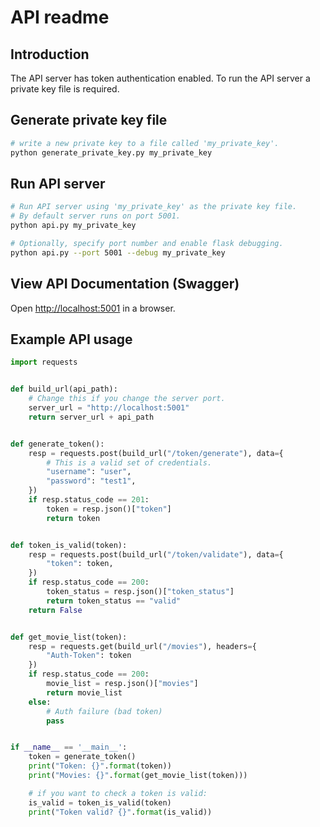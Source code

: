# API readme
## Introduction
The API server has token authentication enabled.
To run the API server a private key file is required.

## Generate private key file
```bash
# write a new private key to a file called 'my_private_key'.
python generate_private_key.py my_private_key
```
## Run API server
```bash
# Run API server using 'my_private_key' as the private key file.
# By default server runs on port 5001.
python api.py my_private_key

# Optionally, specify port number and enable flask debugging.
python api.py --port 5001 --debug my_private_key
```
## View API Documentation (Swagger)
Open [http://localhost:5001](http://localhost:5001) in a browser.
## Example API usage
```python
import requests


def build_url(api_path):
    # Change this if you change the server port.
    server_url = "http://localhost:5001"
    return server_url + api_path


def generate_token():
    resp = requests.post(build_url("/token/generate"), data={
        # This is a valid set of credentials.
        "username": "user",
        "password": "test1",
    })
    if resp.status_code == 201:
        token = resp.json()["token"]
        return token


def token_is_valid(token):
    resp = requests.post(build_url("/token/validate"), data={
        "token": token,
    })
    if resp.status_code == 200:
        token_status = resp.json()["token_status"]
        return token_status == "valid"
    return False


def get_movie_list(token):
    resp = requests.get(build_url("/movies"), headers={
        "Auth-Token": token
    })
    if resp.status_code == 200:
        movie_list = resp.json()["movies"]
        return movie_list
    else:
        # Auth failure (bad token)
        pass


if __name__ == '__main__':
    token = generate_token()
    print("Token: {}".format(token))
    print("Movies: {}".format(get_movie_list(token)))

    # if you want to check a token is valid:
    is_valid = token_is_valid(token)
    print("Token valid? {}".format(is_valid))
```

